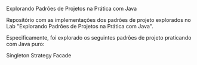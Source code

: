 Explorando Padrões de Projetos na Prática com Java

Repositório com as implementações dos padrões de projeto explorados no Lab "Explorando Padrões de Projetos na Prática com Java". 

Especificamente, foi explorado os seguintes padrões de projeto praticando com Java puro:

Singleton
Strategy
Facade
